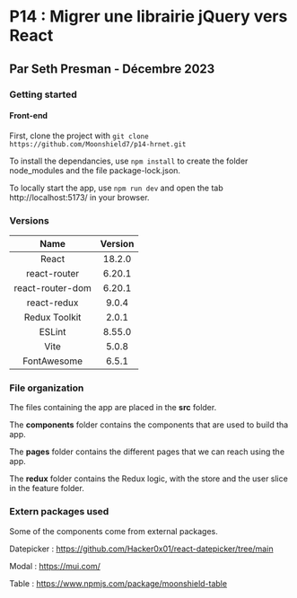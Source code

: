 # P14 : Migrer une librairie jQuery vers React
## Par Seth Presman - Décembre 2023

### Getting started

#### Front-end

First, clone the project with `git clone https://github.com/Moonshield7/p14-hrnet.git`

To install the dependancies, use `npm install` to create the folder node_modules and the file package-lock.json.

To locally start the app, use `npm run dev` and open the tab http://localhost:5173/ in your browser.

### Versions

| Name | Version |
| :-: | :-: |
| React | 18.2.0 |
| react-router | 6.20.1 |
| react-router-dom | 6.20.1 |
| react-redux | 9.0.4 |
| Redux Toolkit | 2.0.1 |
| ESLint | 8.55.0 |
| Vite | 5.0.8 |
| FontAwesome | 6.5.1 |

### File organization

The files containing the app are placed in the **src** folder.

The **components** folder contains the components that are used to build tha app.

The **pages** folder contains the different pages that we can reach using the app.

The **redux** folder contains the Redux logic, with the store and the user slice in the feature folder.

### Extern packages used

Some of the components come from external packages.

Datepicker : https://github.com/Hacker0x01/react-datepicker/tree/main

Modal : https://mui.com/

Table : https://www.npmjs.com/package/moonshield-table